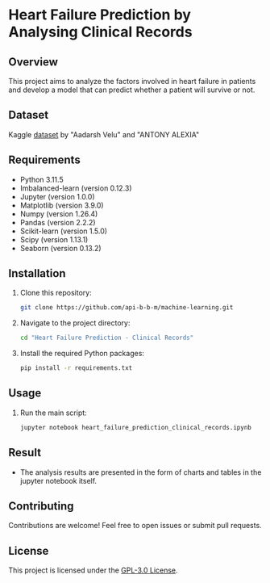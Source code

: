 # Heart Failure Prediction by Analysing Clinical Records

## Overview

This project aims to analyze the factors involved in heart failure in patients and develop a model that can predict whether a patient will survive or not.


## Dataset

Kaggle [dataset](https://www.kaggle.com/datasets/aadarshvelu/heart-failure-prediction-clinical-records/data) by "Aadarsh Velu" and "ANTONY ALEXIA"

## Requirements

- Python 3.11.5
- Imbalanced-learn (version 0.12.3)
- Jupyter (version 1.0.0)
- Matplotlib (version 3.9.0)
- Numpy (version 1.26.4)
- Pandas (version 2.2.2)
- Scikit-learn (version 1.5.0)
- Scipy (version 1.13.1)
- Seaborn (version 0.13.2)

## Installation

1. Clone this repository:

    ```bash
    git clone https://github.com/api-b-b-m/machine-learning.git
    ```

2. Navigate to the project directory:

    ```bash
    cd "Heart Failure Prediction - Clinical Records"
    ```

3. Install the required Python packages:

    ```bash
    pip install -r requirements.txt
    ```

## Usage

1. Run the main script:

    ```bash
    jupyter notebook heart_failure_prediction_clinical_records.ipynb
    ```

## Result

- The analysis results are presented in the form of charts and tables in the jupyter notebook itself.

## Contributing

Contributions are welcome! Feel free to open issues or submit pull requests.

## License

This project is licensed under the [GPL-3.0 License](https://www.gnu.org/licenses/gpl-3.0.en.html).
